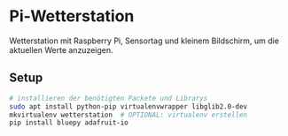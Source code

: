 # Pi-Wetterstation
Wetterstation mit Raspberry Pi, Sensortag und kleinem Bildschirm, um die aktuellen Werte anzuzeigen.

## Setup

```bash
# installieren der benötigten Packete und Librarys
sudo apt install python-pip virtualenvwrapper libglib2.0-dev
mkvirtualenv wetterstation  # OPTIONAL: virtualenv erstellen
pip install bluepy adafruit-io
```
